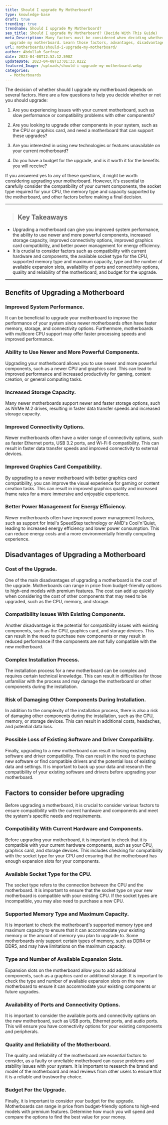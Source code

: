 ```yaml
---
title: Should I upgrade My Motherboard?
type: knowledge-base
draft: true
trending: true
trendname: Should I upgrade My Motherboard?
seo_title: Should I upgrade My Motherboard? (Decide With This Guide)
meta_Description: Many factors must be considered when deciding whether should I
  upgrade my motherboard. Learn those factors, advantages, disadvantages, etc.
url: motherboards/should-i-upgrade-my-motherboard/
author: Abdullah Sarfraz
date: 2023-04-08T12:52:12.598Z
updateDate: 2023-04-08T13:01:33.822Z
featured_Image: /uploads/should-i-upgrade-my-motherboard.webp
categories:
  - Motherboards
---
```

The decision of whether should I upgrade my motherboard depends on several factors. Here are a few questions to help you decide whether or not you should upgrade:

1. Are you experiencing issues with your current motherboard, such as slow performance or compatibility problems with other components?


2. Are you looking to upgrade other components in your system, such as the CPU or graphics card, and need a motherboard that can support these upgrades?


3. Are you interested in using new technologies or features unavailable on your current motherboard?


4. Do you have a budget for the upgrade, and is it worth it for the benefits you will receive?

If you answered yes to any of these questions, it might be worth considering upgrading your motherboard. However, it's essential to carefully consider the compatibility of your current components, the socket type required for your CPU, the memory type and capacity supported by the motherboard, and other factors before making a final decision.

- - -

> ## Key Takeaways

* Upgrading a motherboard can give you improved system performance, the ability to use newer and more powerful components, increased storage capacity, improved connectivity options, improved graphics card compatibility, and better power management for energy efficiency. 
* It is crucial to consider factors such as compatibility with current hardware and components, the available socket type for the CPU, supported memory type and maximum capacity, type and the number of available expansion slots, availability of ports and connectivity options, quality and reliability of the motherboard, and budget for the upgrade.

- - -

## Benefits of Upgrading a Motherboard

### Improved System Performance.

It can be beneficial to upgrade your motherboard to improve the performance of your system since newer motherboards often have faster memory, storage, and connectivity options. Furthermore, motherboards with multicore CPU support may offer faster processing speeds and improved performance.

### Ability to Use Newer and More Powerful Components.

Upgrading your motherboard allows you to use newer and more powerful components, such as a newer CPU and graphics card. This can lead to improved performance and increased productivity for gaming, content creation, or general computing tasks.

### Increased Storage Capacity.

Many newer motherboards support newer and faster storage options, such as NVMe M.2 drives, resulting in faster data transfer speeds and increased storage capacity.

### Improved Connectivity Options.

Newer motherboards often have a wider range of connectivity options, such as faster Ethernet ports, USB 3.2 ports, and Wi-Fi 6 compatibility. This can result in faster data transfer speeds and improved connectivity to external devices.

### Improved Graphics Card Compatibility.

By upgrading to a newer motherboard with better graphics card compatibility, you can improve the visual experience for gaming or content creation tasks. This can result in improved graphics quality and increased frame rates for a more immersive and enjoyable experience.

### Better Power Management for Energy Efficiency.

Newer motherboards often have improved power management features, such as support for Intel's SpeedStep technology or AMD's Cool'n'Quiet, leading to increased energy efficiency and lower power consumption. This can reduce energy costs and a more environmentally friendly computing experience.

## Disadvantages of Upgrading a Motherboard

### Cost of the Upgrade.

One of the main disadvantages of upgrading a motherboard is the cost of the upgrade. Motherboards can range in price from budget-friendly options to high-end models with premium features. The cost can add up quickly when considering the cost of other components that may need to be upgraded, such as the CPU, memory, and storage.

### Compatibility Issues With Existing Components.

Another disadvantage is the potential for compatibility issues with existing components, such as the CPU, graphics card, and storage devices. This can result in the need to purchase new components or may result in reduced performance if the components are not fully compatible with the new motherboard.

### Complex Installation Process.

The installation process for a new motherboard can be complex and requires certain technical knowledge. This can result in difficulties for those unfamiliar with the process and may damage the motherboard or other components during the installation.

### Risk of Damaging Other Components During Installation.

In addition to the complexity of the installation process, there is also a risk of damaging other components during the installation, such as the CPU, memory, or storage devices. This can result in additional costs, headaches, and potential data loss.

### Possible Loss of Existing Software and Driver Compatibility.

Finally, upgrading to a new motherboard can result in losing existing software and driver compatibility. This can result in the need to purchase new software or find compatible drivers and the potential loss of existing data and settings. It is important to back up your data and research the compatibility of your existing software and drivers before upgrading your motherboard.

## Factors to consider before upgrading

Before upgrading a motherboard, it is crucial to consider various factors to ensure compatibility with the current hardware and components and meet the system's specific needs and requirements. 

### Compatibility With Current Hardware and Components.

Before upgrading your motherboard, it is important to check that it is compatible with your current hardware components, such as your CPU, graphics card, and storage devices. This includes checking for compatibility with the socket type for your CPU and ensuring that the motherboard has enough expansion slots for your components.

### Available Socket Type for the CPU.

The socket type refers to the connection between the CPU and the motherboard. It is important to ensure that the socket type on your new motherboard is compatible with your existing CPU. If the socket types are incompatible, you may also need to purchase a new CPU.

### Supported Memory Type and Maximum Capacity.

It is important to check the motherboard's supported memory type and maximum capacity to ensure that it can accommodate your existing memory or the amount of memory you plan to upgrade to. Some motherboards only support certain types of memory, such as DDR4 or DDR5, and may have limitations on the maximum capacity.

### Type and Number of Available Expansion Slots.

Expansion slots on the motherboard allow you to add additional components, such as a graphics card or additional storage. It is important to check the type and number of available expansion slots on the new motherboard to ensure it can accommodate your existing components or future upgrades.

### Availability of Ports and Connectivity Options.

It is important to consider the available ports and connectivity options on the new motherboard, such as USB ports, Ethernet ports, and audio ports. This will ensure you have connectivity options for your existing components and peripherals.

### Quality and Reliability of the Motherboard.

The quality and reliability of the motherboard are essential factors to consider, as a faulty or unreliable motherboard can cause problems and stability issues with your system. It is important to research the brand and model of the motherboard and read reviews from other users to ensure that it is a reliable and trustworthy choice.

### Budget For the Upgrade.

Finally, it is important to consider your budget for the upgrade. Motherboards can range in price from budget-friendly options to high-end models with premium features. Determine how much you will spend and compare the options to find the best value for your money.